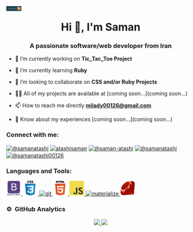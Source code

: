 <img alt="Night Coding" src="./assets/banner.png" width='40' align="left"/>

<h1 align="center">Hi 👋, I'm Saman</h1>
<h3 align="center">A passionate software/web developer from Iran</h3>

- 🔭 I’m currently working on **Tic_Tac_Toe Project**

- 🌱 I’m currently learning **Ruby**

- 👯 I’m looking to collaborate on **CSS and/or Ruby Projects**

- 👨‍💻 All of my projects are available at [coming soon...](coming soon...)

- 📫 How to reach me directly **milady00126@gmail.com**

- 📄 Know about my experiences [coming soon...](coming soon...)

<h3 align="left">Connect with me:</h3>
<p align="left">
<a href="https://codepen.io/@samanatashi" target="blank"><img align="center" src="https://raw.githubusercontent.com/rahuldkjain/github-profile-readme-generator/neutral-icons/src/images/icons/Social/codepen.svg" alt="@samanatashi" height="30" width="40" /></a>
<a href="https://twitter.com/atashisaman" target="blank"><img align="center" src="https://raw.githubusercontent.com/rahuldkjain/github-profile-readme-generator/neutral-icons/src/images/icons/Social/twitter.svg" alt="atashisaman" height="30" width="40" /></a>
<a href="https://linkedin.com/in/@saman-atashi" target="blank"><img align="center" src="https://raw.githubusercontent.com/rahuldkjain/github-profile-readme-generator/neutral-icons/src/images/icons/Social/linked-in-alt.svg" alt="@saman-atashi" height="30" width="40" /></a>
<a href="https://medium.com/@samanatashi" target="blank"><img align="center" src="https://raw.githubusercontent.com/rahuldkjain/github-profile-readme-generator/neutral-icons/src/images/icons/Social/medium.svg" alt="@samanatashi" height="30" width="40" /></a>
<a href="https://www.hackerrank.com/@samanatashi00126" target="blank"><img align="center" src="https://raw.githubusercontent.com/rahuldkjain/github-profile-readme-generator/neutral-icons/src/images/icons/Social/hackerrank.svg" alt="@samanatashi00126" height="30" width="40" /></a>
</p>

<h3 align="left">Languages and Tools:</h3>
<p align="left"> <a href="https://getbootstrap.com" target="_blank"> <img src="https://raw.githubusercontent.com/devicons/devicon/master/icons/bootstrap/bootstrap-plain-wordmark.svg" alt="bootstrap" width="40" height="40"/> </a> <a href="https://www.w3schools.com/css/" target="_blank"> <img src="https://raw.githubusercontent.com/devicons/devicon/master/icons/css3/css3-original-wordmark.svg" alt="css3" width="40" height="40"/> </a> <a href="https://git-scm.com/" target="_blank"> <img src="https://www.vectorlogo.zone/logos/git-scm/git-scm-icon.svg" alt="git" width="40" height="40"/> </a> <a href="https://www.w3.org/html/" target="_blank"> <img src="https://raw.githubusercontent.com/devicons/devicon/master/icons/html5/html5-original-wordmark.svg" alt="html5" width="40" height="40"/> </a> <a href="https://developer.mozilla.org/en-US/docs/Web/JavaScript" target="_blank"> <img src="https://raw.githubusercontent.com/devicons/devicon/master/icons/javascript/javascript-original.svg" alt="javascript" width="40" height="40"/> </a> <a href="https://materializecss.com/" target="_blank"> <img src="https://raw.githubusercontent.com/prplx/svg-logos/5585531d45d294869c4eaab4d7cf2e9c167710a9/svg/materialize.svg" alt="materialize" width="40" height="40"/> </a> <a href="https://www.ruby-lang.org/en/" target="_blank"> <img src="https://raw.githubusercontent.com/devicons/devicon/master/icons/ruby/ruby-original.svg" alt="ruby" width="40" height="40"/> </a> </p>

### ⚙️ &nbsp;GitHub Analytics

<p align="center">
<a href="https://github.com/SamanAtashi">
  <img height="180em" src="https://github-readme-stats-eight-theta.vercel.app/api?username=SamanAtashi&show_icons=true&theme=algolia&include_all_commits=true&count_private=true"/>
  <img height="180em" src="https://github-readme-stats-eight-theta.vercel.app/api/top-langs/?username=SamanAtashi&layout=compact&langs_count=8&theme=algolia"/>
</a>
</p>
